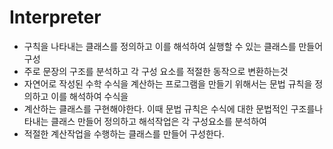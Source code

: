 # Interpreter

- 구칙을 나타내는 클래스를 정의하고 이를 해석하여 실행할 수 있는 클래스를 만들어 구성
- 주로 문장의 구조를 분석하고 각 구성 요소를 적절한 동작으로 변환하는것
- 자연어로 작성된 수학 수식을 계산하는 프로그램을 만들기 위해서는 문법 규칙을 정의하고 이를 해석하여 수식을
- 계산하는 클래스를 구현해야한다. 이때 문법 규칙은 수식에 대한 문법적인 구조를나타내는 클래스 만들어 정의하고 해석작업은 각 구성요소를 분석하여
- 적절한 계산작업을 수행하는 클래스를 만들어 구성한다.
